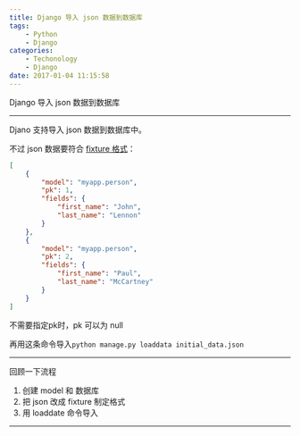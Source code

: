 ```yaml
---
title: Django 导入 json 数据到数据库
tags:
	- Python
	- Django
categories:
	- Techonology
	- Django
date: 2017-01-04 11:15:58
---
```

Django 导入 json 数据到数据库
<!-- more -->

***
Djano 支持导入 json 数据到数据库中。

不过 json 数据要符合 [fixture 格式](https://docs.djangoproject.com/en/1.10/howto/initial-data/)：

``` json
[
	{
		"model": "myapp.person",
		"pk": 1,
		"fields": {
			"first_name": "John",
			"last_name": "Lennon"
		}
	},
	{
		"model": "myapp.person",
		"pk": 2,
		"fields": {
			"first_name": "Paul",
			"last_name": "McCartney"
		}
	}
]
```

不需要指定pk时，pk 可以为 null

再用这条命令导入`python manage.py loaddata initial_data.json`

***

回顾一下流程
1. 创建 model 和 数据库
2. 把 json 改成 fixture 制定格式
3. 用 loaddate 命令导入



***

